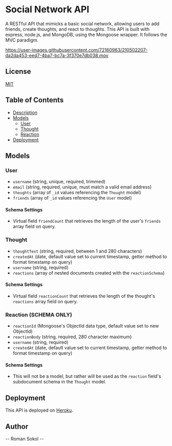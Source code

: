 # Social Network API

A RESTful API that mimicks a basic social network, allowing users to add friends, create thoughts, and react to thoughts. This API is built with express, node.js, and MongoDB, using the Mongoose wrapper. It follows the MVC paradigm.


https://user-images.githubusercontent.com/72160963/210502207-da2da453-eed7-4ba7-bc7a-3f370e7db038.mov


## License

[MIT](https://opensource.org/licenses/MIT)

## Table of Contents

- [Description](#description)
- [Models](#models)
  - [User](#user)
  - [Thought](#thought)
  - [Reaction](#reaction)
- [Deployment](#deployment)

## Models

### User

- `username` (string, unique, required, trimmed)
- `email` (string, required, unique, must match a valid email address)
- `thoughts` (array of `_id` values referencing the `Thought` model)
- `friends` (array of `_id` values referencing the `User` model)

#### Schema Settings

- Virtual field `friendCount` that retrieves the length of the user's `friends` array field on query.

### Thought

- `thoughtText` (string, required, between 1 and 280 characters)
- `createdAt` (date, default value set to current timestamp, getter method to format timestamp on query)
- `username` (string, required)
- `reactions` (array of nested documents created with the `reactionSchema`)

#### Schema Settings

- Virtual field `reactionCount` that retrieves the length of the thought's `reactions` array field on query.

### Reaction (SCHEMA ONLY)

- `reactionId` (Mongoose's ObjectId data type, default value set to new ObjectId)
- `reactionBody` (string, required, 280 character maximum)
- `username` (string, required)
- `createdAt` (date, default value set to current timestamp, getter method to format timestamp on query)

#### Schema Settings

- This will not be a model, but rather will be used as the `reaction` field's subdocument schema in the `Thought` model.

## Deployment

This API is deployed on [Heroku](https://www.heroku.com/).

## Author

-- Roman Sokol --
